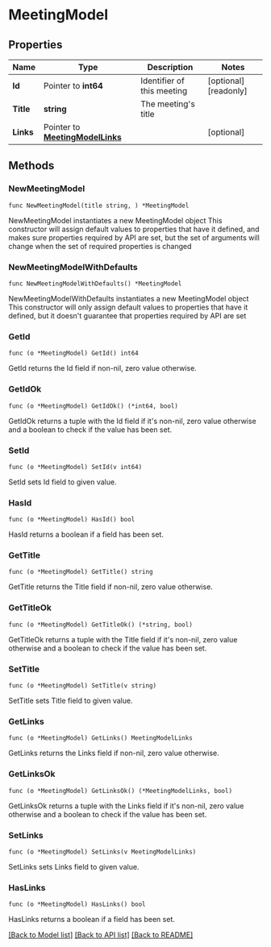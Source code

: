 # MeetingModel

## Properties

Name | Type | Description | Notes
------------ | ------------- | ------------- | -------------
**Id** | Pointer to **int64** | Identifier of this meeting | [optional] [readonly] 
**Title** | **string** | The meeting&#39;s title | 
**Links** | Pointer to [**MeetingModelLinks**](MeetingModelLinks.md) |  | [optional] 

## Methods

### NewMeetingModel

`func NewMeetingModel(title string, ) *MeetingModel`

NewMeetingModel instantiates a new MeetingModel object
This constructor will assign default values to properties that have it defined,
and makes sure properties required by API are set, but the set of arguments
will change when the set of required properties is changed

### NewMeetingModelWithDefaults

`func NewMeetingModelWithDefaults() *MeetingModel`

NewMeetingModelWithDefaults instantiates a new MeetingModel object
This constructor will only assign default values to properties that have it defined,
but it doesn't guarantee that properties required by API are set

### GetId

`func (o *MeetingModel) GetId() int64`

GetId returns the Id field if non-nil, zero value otherwise.

### GetIdOk

`func (o *MeetingModel) GetIdOk() (*int64, bool)`

GetIdOk returns a tuple with the Id field if it's non-nil, zero value otherwise
and a boolean to check if the value has been set.

### SetId

`func (o *MeetingModel) SetId(v int64)`

SetId sets Id field to given value.

### HasId

`func (o *MeetingModel) HasId() bool`

HasId returns a boolean if a field has been set.

### GetTitle

`func (o *MeetingModel) GetTitle() string`

GetTitle returns the Title field if non-nil, zero value otherwise.

### GetTitleOk

`func (o *MeetingModel) GetTitleOk() (*string, bool)`

GetTitleOk returns a tuple with the Title field if it's non-nil, zero value otherwise
and a boolean to check if the value has been set.

### SetTitle

`func (o *MeetingModel) SetTitle(v string)`

SetTitle sets Title field to given value.


### GetLinks

`func (o *MeetingModel) GetLinks() MeetingModelLinks`

GetLinks returns the Links field if non-nil, zero value otherwise.

### GetLinksOk

`func (o *MeetingModel) GetLinksOk() (*MeetingModelLinks, bool)`

GetLinksOk returns a tuple with the Links field if it's non-nil, zero value otherwise
and a boolean to check if the value has been set.

### SetLinks

`func (o *MeetingModel) SetLinks(v MeetingModelLinks)`

SetLinks sets Links field to given value.

### HasLinks

`func (o *MeetingModel) HasLinks() bool`

HasLinks returns a boolean if a field has been set.


[[Back to Model list]](../README.md#documentation-for-models) [[Back to API list]](../README.md#documentation-for-api-endpoints) [[Back to README]](../README.md)



